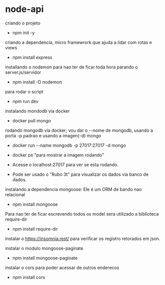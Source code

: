 # node-api

criando o projeto 
- npm init -y

criando a dependencia, micro framewrork que ajuda a lidar com rotas e views
- npm install express

installando o nodemon para nao ter de ficar toda hora parando o server.js/servidor
- npm install -D nodemon

para rodar o script
- npm run dev

instalando mondodb via docker
- docker pull mongo

rodando mongodb via docker; vou dar o --nome de mongodb, usando a porta -p padrao e usando a imagen(-d) mongo
- docker run --name mongodb -p 27017:27017 -d mongo

- docker ps "para mostrar a imagem rodando"
- Acesse o localhost:27017 para ver se esta rodando.
- Pode ser usado o "Rubo 3t" para visualizar os dados via banco de dados.

instalando a dependencia mongoose: Ele é um ORM de bando nao relacional
- npm install mongoose

Para nao ter de ficar escrevendo todos os model sera utilizado a biblioteca require-dir
- npm install require-dir

instalar o https://insomnia.rest/ para verificar os registro retorados em json.

instalar o modulo mongoose-paginate
- npm install mongoose-paginate

instalar o cors para poder acessar de outros enderecos
- npm install cors